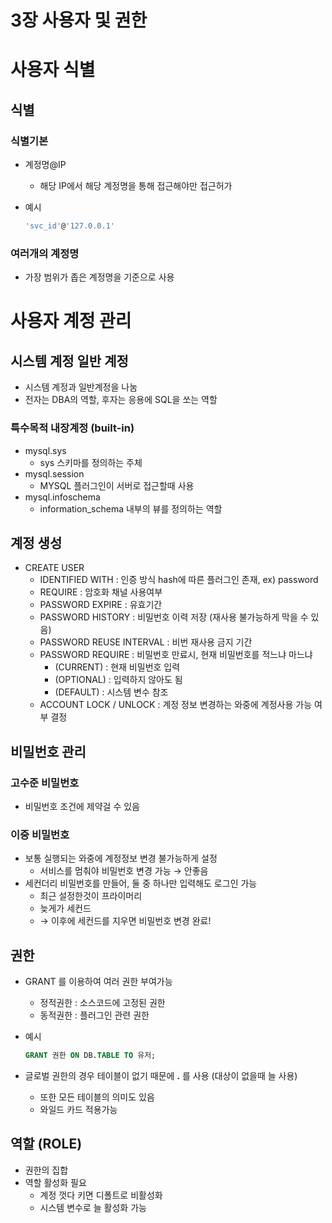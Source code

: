 # 3장 사용자 및 권한

# 사용자 식별

## 식별

### 식별기본

- 계정명@IP
    - 해당 IP에서 해당 계정명을 통해 접근해야만 접근허가
- 예시
    
    ```sql
    'svc_id'@'127.0.0.1'
    ```
    

### 여러개의 계정명

- 가장 범위가 좁은 계정명을 기준으로 사용

# 사용자 계정 관리

## 시스템 계정 일반 계정

- 시스템 계정과 일반계정을 나눔
- 전자는 DBA의 역할, 후자는 응용에 SQL을 쏘는 역할

### 특수목적 내장계정 (built-in)

- mysql.sys
    - sys 스키마를 정의하는 주체
- mysql.session
    - MYSQL 플러그인이 서버로 접근할때 사용
- mysql.infoschema
    - information_schema 내부의 뷰를 정의하는 역할

## 계정 생성

- CREATE USER
    - IDENTIFIED WITH : 인증 방식 hash에 따른 플러그인 존재, ex) password
    - REQUIRE : 암호화 채널 사용여부
    - PASSWORD EXPIRE : 유효기간
    - PASSWORD HISTORY : 비밀번호 이력 저장 (재사용 불가능하게 막을 수 있음)
    - PASSWORD REUSE INTERVAL : 비번 재사용 금지 기간
    - PASSWORD REQUIRE : 비밀번호 만료시, 현재 비밀번호를 적느냐 마느냐
        - (CURRENT) : 현재 비밀번호 입력
        - (OPTIONAL) : 입력하지 않아도 됨
        - (DEFAULT) : 시스템 변수 참조
    - ACCOUNT LOCK / UNLOCK : 계정 정보 변경하는 와중에 계정사용 가능 여부 결정

## 비밀번호 관리

### 고수준 비밀번호

- 비밀번호 조건에 제약걸 수 있음

### 이중 비밀번호

- 보통 실행되는 와중에 계정정보 변경 불가능하게 설정
    - 서비스를 멈춰야 비밀번호 변경 가능 → 안좋음
- 세컨더리 비밀번호를 만들어, 둘 중 하나만 입력해도 로그인 가능
    - 최근 설정한것이 프라이머리
    - 늦게가 세컨드
    - → 이후에 세컨드를 지우면 비밀번호 변경 완료!

## 권한

- GRANT 를 이용하여 여러 권한 부여가능
    - 정적권한 : 소스코드에 고정된 권한
    - 동적권한 : 플러그인 관련 권한
- 예시
    
    ```sql
    GRANT 권한 ON DB.TABLE TO 유저;
    ```
    
- 글로벌 권한의 경우 테이블이 없기 때문에 **.** 를 사용 (대상이 없을때 늘 사용)
    - 또한 모든 테이블의 의미도 있음
    - 와일드 카드 적용가능

## 역할 (ROLE)

- 권한의 집합
- 역할 활성화 필요
    - 계정 껏다 키면 디폴트로 비활성화
    - 시스템 변수로 늘 활성화 가능
